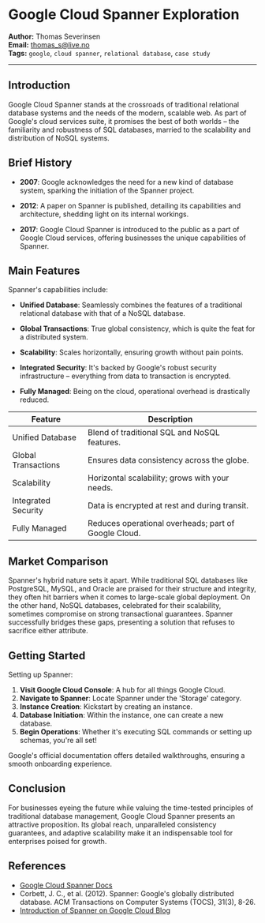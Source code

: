 # Google Cloud Spanner Exploration

**Author:** Thomas Severinsen <thomsev>  
**Email:** <thomas_s@live.no>  
**Tags:** `google`, `cloud spanner`, `relational database`, `case study`

---

## Introduction

Google Cloud Spanner stands at the crossroads of traditional relational database systems and the needs of the modern, scalable web. As part of Google's cloud services suite, it promises the best of both worlds – the familiarity and robustness of SQL databases, married to the scalability and distribution of NoSQL systems.

## Brief History

- **2007**: Google acknowledges the need for a new kind of database system, sparking the initiation of the Spanner project.
  
- **2012**: A paper on Spanner is published, detailing its capabilities and architecture, shedding light on its internal workings.
  
- **2017**: Google Cloud Spanner is introduced to the public as a part of Google Cloud services, offering businesses the unique capabilities of Spanner.

## Main Features

Spanner's capabilities include:

- **Unified Database**: Seamlessly combines the features of a traditional relational database with that of a NoSQL database.
  
- **Global Transactions**: True global consistency, which is quite the feat for a distributed system.
  
- **Scalability**: Scales horizontally, ensuring growth without pain points.
  
- **Integrated Security**: It's backed by Google's robust security infrastructure – everything from data to transaction is encrypted.
  
- **Fully Managed**: Being on the cloud, operational overhead is drastically reduced.

| Feature               | Description                                                                 |
|-----------------------|-----------------------------------------------------------------------------|
| Unified Database      | Blend of traditional SQL and NoSQL features.                                |
| Global Transactions   | Ensures data consistency across the globe.                                  |
| Scalability           | Horizontal scalability; grows with your needs.                              |
| Integrated Security   | Data is encrypted at rest and during transit.                               |
| Fully Managed         | Reduces operational overheads; part of Google Cloud.                        |

## Market Comparison

Spanner's hybrid nature sets it apart. While traditional SQL databases like PostgreSQL, MySQL, and Oracle are praised for their structure and integrity, they often hit barriers when it comes to large-scale global deployment. On the other hand, NoSQL databases, celebrated for their scalability, sometimes compromise on strong transactional guarantees. Spanner successfully bridges these gaps, presenting a solution that refuses to sacrifice either attribute.

## Getting Started

Setting up Spanner:

1. **Visit Google Cloud Console**: A hub for all things Google Cloud.
2. **Navigate to Spanner**: Locate Spanner under the 'Storage' category.
3. **Instance Creation**: Kickstart by creating an instance.
4. **Database Initiation**: Within the instance, one can create a new database.
5. **Begin Operations**: Whether it's executing SQL commands or setting up schemas, you're all set!

Google's official documentation offers detailed walkthroughs, ensuring a smooth onboarding experience.

## Conclusion

For businesses eyeing the future while valuing the time-tested principles of traditional database management, Google Cloud Spanner presents an attractive proposition. Its global reach, unparalleled consistency guarantees, and adaptive scalability make it an indispensable tool for enterprises poised for growth.

## References

- [Google Cloud Spanner Docs](https://cloud.google.com/spanner/docs/)
- Corbett, J. C., et al. (2012). Spanner: Google's globally distributed database. ACM Transactions on Computer Systems (TOCS), 31(3), 8-26.
- [Introduction of Spanner on Google Cloud Blog](https://cloud.google.com/blog/products/gcp/introducing-cloud-spanner-a-global-database-service-for-mission-critical-applications)
